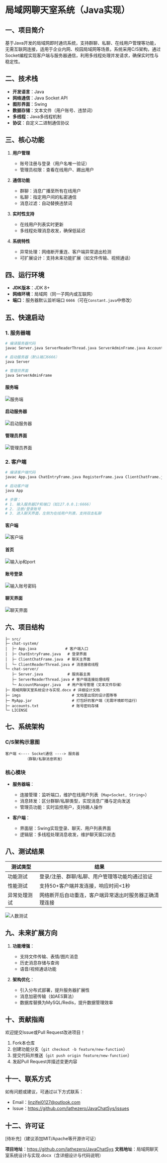 
# 局域网聊天室系统（Java实现）

## 一、项目简介
基于Java开发的局域网即时通讯系统，支持群聊、私聊、在线用户管理等功能，无需互联网连接，适用于企业内网、校园局域网等场景。系统采用C/S架构，通过Socket编程实现客户端与服务器通信，利用多线程处理并发请求，确保实时性与稳定性。


## 二、技术栈
- **开发语言**：Java
- **网络通信**：Java Socket API
- **图形界面**：Swing
- **数据存储**：文本文件（用户账号、违禁词）
- **多线程**：Java多线程机制
- **协议**：自定义二进制通信协议


## 三、核心功能
1. **用户管理**  
   - 账号注册与登录（用户名唯一验证）
   - 管理员权限：查看在线用户、踢出用户

2. **通信功能**  
   - 群聊：消息广播至所有在线用户
   - 私聊：指定用户间的私密通信
   - 消息过滤：自动替换违禁词

3. **实时性支持**  
   - 在线用户列表实时更新
   - 多线程处理消息收发，确保低延迟

4. **系统特性**  
   - 异常处理：网络断开重连、客户端异常退出检测
   - 可扩展设计：支持未来功能扩展（如文件传输、视频通话）


## 四、运行环境
- **JDK版本**：JDK 8+
- **网络环境**：局域网（同一子网内或互联网）
- **端口**：服务器默认监听端口 `6666`（可在`Constant.java`中修改）


## 五、快速启动
### 1. 服务器端
```bash
# 编译服务器代码
javac Server.java ServerReaderThread.java ServerAdminFrame.java AccountManager.java Constant.java

# 启动服务器（默认端口6666）
java Server

# 管理员界面
java ServerAdminFrame
```

#### 服务端

![服务端](imgs\img\服务端.png)

#### 启动服务器

![启动服务器](imgs\启动服务器.png)

#### 管理员界面

![管理员界面](imgs\管理员界面.png)

### 2. 客户端

```bash
# 编译客户端代码
javac App.java ChatEntryFrame.java RegisterFrame.java ClientChatFrame.java ClientReaderThread.java Constant.java

# 启动客户端
java App

# 步骤：
# 1. 输入服务器IP和端口（如127.0.0.1:6666）
# 2. 注册/登录账号
# 3. 进入聊天界面，左侧为在线用户列表，支持双击私聊
```

#### 客户端

![客户端](imgs\img\客户端.png)

#### 首页

![输入ip和port](imgs\输入ip和port.png)

#### 账号登录

![输入账号密码](imgs\输入账号密码.png)

#### 聊天界面

![聊天界面](imgs\聊天界面.png)

## 六、项目结构

```
├─ src/
├─ chat-system/
│  ├─ App.java             # 客户端入口
│  ├─ ChatEntryFrame.java   # 登录界面
│  ├─ ClientChatFrame.java  # 聊天主界面
│  └─ ClientReaderThread.java # 消息接收线程
└─ chat-server/
   ├─ Server.java           # 服务器主类
   ├─ ServerReaderThread.java # 客户端连接处理线程
   └─ AccountManager.java   # 用户账号管理（文本文件存储）
├─ 局域网聊天室系统设计与实现.docx # 详细设计文档
├─ imgs                       # 文档里出现的设计图等等
├─ MyApp.jar                  # 打包好的客户端（无需环境即可运行）
├─ accounts.txt               # 账号密码存储
└─ LICENSE
```


## 七、系统架构
### C/S架构示意图
```
客户端 <---- Socket通信 ----> 服务器
         （群聊/私聊消息转发）
```

### 核心模块
- **服务器端**：  
  - 连接管理：监听端口，维护在线用户列表（`Map<Socket, String>`）
  - 消息转发：区分群聊/私聊类型，实现消息广播与定向发送
  - 管理员功能：实时监控用户，支持踢人操作

- **客户端**：  
  - 界面层：Swing实现登录、聊天、用户列表界面
  - 逻辑层：多线程处理消息收发，维护聊天窗口状态


## 八、测试结果
| 测试类型       | 结果                                                                 |
|----------------|----------------------------------------------------------------------|
| 功能测试       | 登录/注册、群聊/私聊、用户管理等功能均通过验证                       |
| 性能测试       | 支持50+客户端并发连接，响应时间<1秒                                  |
| 异常处理测试   | 网络断开后自动重连，客户端异常退出时服务器正确清理连接               |

![人数测试](imgs\人数测试.png)

## 九、未来扩展方向

1. **功能增强**：  
   - 支持文件传输、表情/图片消息
   - 历史消息存储与查询
   - 语音/视频通话功能

2. **架构优化**：  
   - 引入分布式部署，提升服务器扩展性
   - 消息加密传输（如AES算法）
   - 数据库替换为MySQL/Redis，提升数据管理效率


## 十、贡献指南
欢迎提交Issue或Pull Request改进项目！  
1. Fork本仓库  
2. 创建功能分支（`git checkout -b feature/new-function`）  
3. 提交代码并推送（`git push origin feature/new-function`）  
4. 发起Pull Request并描述变更内容


## 十一、联系方式
如有问题或建议，可通过以下方式联系：  
- Email：linzifei0127@outlook.com  
- Issue：https://github.com/lathezero/JavaChatSys/issues


## 十二、许可证
[待补充]（建议添加MIT/Apache等开源许可证）

**项目地址**：https://github.com/lathezero/JavaChatSys 
**文档地址**：局域网聊天室系统设计与实现.docx（含详细设计与代码说明）